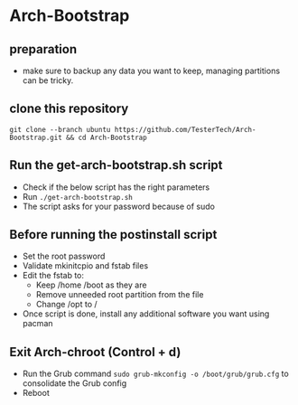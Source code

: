 # Arch-Bootstrap

## preparation
- make sure to backup any data you want to keep, managing partitions can be tricky.

## clone this repository

```git clone --branch ubuntu https://github.com/TesterTech/Arch-Bootstrap.git && cd Arch-Bootstrap```

## Run the get-arch-bootstrap.sh script 
- Check if the below script has the right parameters
- Run ```./get-arch-bootstrap.sh```
- The script asks for your password because of sudo

## Before running the postinstall script
- Set the root password
- Validate mkinitcpio and fstab files
- Edit the fstab to:  
  - Keep /home /boot as they are
  - Remove unneeded root partition from the file
  - Change /opt to /
- Once script is done, install any additional software you want using pacman

## Exit Arch-chroot (Control + d) 
- Run the Grub command ```sudo grub-mkconfig -o /boot/grub/grub.cfg``` to consolidate the Grub config 
- Reboot
